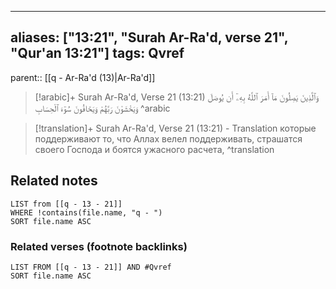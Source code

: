 
---
aliases: ["13:21", "Surah Ar-Ra'd, verse 21", "Qur'an 13:21"]
tags: Qvref
---

parent:: [[q - Ar-Ra'd (13)|Ar-Ra'd]]

> [!arabic]+ Surah Ar-Ra'd, Verse 21 (13:21)
> <span class="quran-arabic">وَٱلَّذِينَ يَصِلُونَ مَآ أَمَرَ ٱللَّهُ بِهِۦٓ أَن يُوصَلَ وَيَخْشَوْنَ رَبَّهُمْ وَيَخَافُونَ سُوٓءَ ٱلْحِسَابِ</span>
^arabic

> [!translation]+ Surah Ar-Ra'd, Verse 21 (13:21) - Translation
> которые поддерживают то, что Аллах велел поддерживать, страшатся своего Господа и боятся ужасного расчета,
^translation



## Related notes
```dataview
LIST from [[q - 13 - 21]]
WHERE !contains(file.name, "q - ")
SORT file.name ASC
```

### Related verses (footnote backlinks)
```dataview
LIST FROM [[q - 13 - 21]] AND #Qvref
SORT file.name ASC
```

